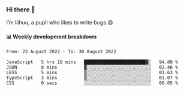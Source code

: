 ### Hi there 👋
I’m liihuu, a pupil who likes to write bugs.😄


#### 📊 Weekly development breakdown
<!--START_SECTION:waka-->

```text
From: 23 August 2022 - To: 30 August 2022

JavaScript   5 hrs 18 mins   ███████████████████████▓░   94.80 %
JSON         8 mins          ▓░░░░░░░░░░░░░░░░░░░░░░░░   02.46 %
LESS         5 mins          ▒░░░░░░░░░░░░░░░░░░░░░░░░   01.63 %
TypeScript   3 mins          ▒░░░░░░░░░░░░░░░░░░░░░░░░   01.07 %
CSS          0 secs          ░░░░░░░░░░░░░░░░░░░░░░░░░   00.05 %
```

<!--END_SECTION:waka-->

<!--
**liihuu/liihuu** is a ✨ _special_ ✨ repository because its `README.md` (this file) appears on your GitHub profile.

Here are some ideas to get you started:

- 🔭 I’m currently working on ...
- 🌱 I’m currently learning ...
- 👯 I’m looking to collaborate on ...
- 🤔 I’m looking for help with ...
- 💬 Ask me about ...
- 📫 How to reach me: ...
- 😄 Pronouns: ...
- ⚡ Fun fact: ...
-->
